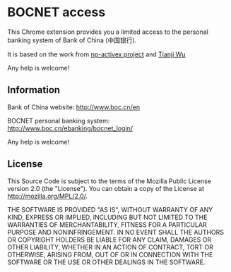 # BOCNET access

This Chrome extension provides you a limited access to the personal banking system
of Bank of China (中国银行).

It is based on the work from [np-activex project](https://code.google.com/p/np-activex/) and [Tianji Wu](http://www.wutj.info/prj-userscript-bundle)

Any help is welcome!

## Information

Bank of China website: http://www.boc.cn/en

BOCNET personal banking system: http://www.boc.cn/ebanking/bocnet_login/

Any help is welcome!

## License

This Source Code is subject to the terms of the Mozilla Public License
version 2.0 (the "License"). You can obtain a copy of the License at
http://mozilla.org/MPL/2.0/.

THE SOFTWARE IS PROVIDED "AS IS", WITHOUT WARRANTY OF ANY KIND, EXPRESS OR IMPLIED, INCLUDING BUT NOT LIMITED TO THE WARRANTIES OF MERCHANTABILITY, FITNESS FOR A PARTICULAR PURPOSE AND NONINFRINGEMENT. IN NO EVENT SHALL THE AUTHORS OR COPYRIGHT HOLDERS BE LIABLE FOR ANY CLAIM, DAMAGES OR OTHER LIABILITY, WHETHER IN AN ACTION OF CONTRACT, TORT OR OTHERWISE, ARISING FROM, OUT OF OR IN CONNECTION WITH THE SOFTWARE OR THE USE OR OTHER DEALINGS IN THE SOFTWARE.